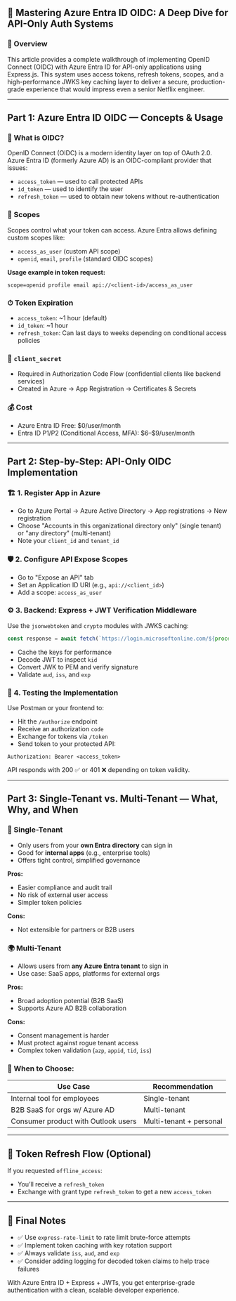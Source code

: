 ## 🔐 Mastering Azure Entra ID OIDC: A Deep Dive for API-Only Auth Systems

### 🚀 Overview

This article provides a complete walkthrough of implementing OpenID Connect (OIDC) with Azure Entra ID for API-only applications using Express.js. This system uses access tokens, refresh tokens, scopes, and a high-performance JWKS key caching layer to deliver a secure, production-grade experience that would impress even a senior Netflix engineer.

---

## Part 1: Azure Entra ID OIDC — Concepts & Usage

### 🔑 What is OIDC?

OpenID Connect (OIDC) is a modern identity layer on top of OAuth 2.0. Azure Entra ID (formerly Azure AD) is an OIDC-compliant provider that issues:

* `access_token` — used to call protected APIs
* `id_token` — used to identify the user
* `refresh_token` — used to obtain new tokens without re-authentication

### 🧩 Scopes

Scopes control what your token can access. Azure Entra allows defining custom scopes like:

* `access_as_user` (custom API scope)
* `openid`, `email`, `profile` (standard OIDC scopes)

**Usage example in token request:**

```
scope=openid profile email api://<client-id>/access_as_user
```

### ⏱ Token Expiration

* `access_token`: \~1 hour (default)
* `id_token`: \~1 hour
* `refresh_token`: Can last days to weeks depending on conditional access policies

### 🔐 `client_secret`

* Required in Authorization Code Flow (confidential clients like backend services)
* Created in Azure → App Registration → Certificates & Secrets

### 💰 Cost

* Azure Entra ID Free: \$0/user/month
* Entra ID P1/P2 (Conditional Access, MFA): \$6–\$9/user/month

---

## Part 2: Step-by-Step: API-Only OIDC Implementation

### 🏗️ 1. Register App in Azure

* Go to Azure Portal → Azure Active Directory → App registrations → New registration
* Choose "Accounts in this organizational directory only" (single tenant) or "any directory" (multi-tenant)
* Note your `client_id` and `tenant_id`

### 🛡️ 2. Configure API Expose Scopes

* Go to "Expose an API" tab
* Set an Application ID URI (e.g., `api://<client_id>`)
* Add a scope: `access_as_user`

### ⚙️ 3. Backend: Express + JWT Verification Middleware

Use the `jsonwebtoken` and `crypto` modules with JWKS caching:

```js
const response = await fetch(`https://login.microsoftonline.com/${process.env.TENANT_ID}/discovery/v2.0/keys`);
```

* Cache the keys for performance
* Decode JWT to inspect `kid`
* Convert JWK to PEM and verify signature
* Validate `aud`, `iss`, and `exp`

### 🧪 4. Testing the Implementation

Use Postman or your frontend to:

* Hit the `/authorize` endpoint
* Receive an authorization `code`
* Exchange for tokens via `/token`
* Send token to your protected API:

```http
Authorization: Bearer <access_token>
```

API responds with 200 ✅ or 401 ❌ depending on token validity.

---

## Part 3: Single-Tenant vs. Multi-Tenant — What, Why, and When

### 🏢 Single-Tenant

* Only users from your **own Entra directory** can sign in
* Good for **internal apps** (e.g., enterprise tools)
* Offers tight control, simplified governance

**Pros:**

* Easier compliance and audit trail
* No risk of external user access
* Simpler token policies

**Cons:**

* Not extensible for partners or B2B users

### 🌍 Multi-Tenant

* Allows users from **any Azure Entra tenant** to sign in
* Use case: SaaS apps, platforms for external orgs

**Pros:**

* Broad adoption potential (B2B SaaS)
* Supports Azure AD B2B collaboration

**Cons:**

* Consent management is harder
* Must protect against rogue tenant access
* Complex token validation (`azp`, `appid`, `tid`, `iss`)

### 🎯 When to Choose:

| Use Case                            | Recommendation          |
| ----------------------------------- | ----------------------- |
| Internal tool for employees         | Single-tenant           |
| B2B SaaS for orgs w/ Azure AD       | Multi-tenant            |
| Consumer product with Outlook users | Multi-tenant + personal |

---

## 🔄 Token Refresh Flow (Optional)

If you requested `offline_access`:

* You’ll receive a `refresh_token`
* Exchange with grant type `refresh_token` to get a new `access_token`

---

## 🧠 Final Notes

* ✅ Use `express-rate-limit` to rate limit brute-force attempts
* ✅ Implement token caching with key rotation support
* ✅ Always validate `iss`, `aud`, and `exp`
* ✅ Consider adding logging for decoded token claims to help trace failures

With Azure Entra ID + Express + JWTs, you get enterprise-grade authentication with a clean, scalable developer experience.
